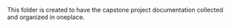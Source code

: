This folder is created to have the capstone project documentation collected and organized in oneplace.
